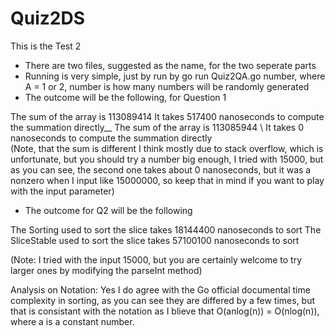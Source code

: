 # Quiz2DS
This is the Test 2
- There are two files, suggested as the name, for the two seperate parts
- Running is very simple, just by run by go run Quiz2QA.go number, where A = 1 or 2, number is how many numbers will be randomly generated
- The outcome will be the following, for Question 1


The sum of the array is 113089414
It takes 517400 nanoseconds to compute the summation directly__
The sum of the array is 113085944                            \\
It takes 0 nanoseconds to compute the summation directly  
(Note, that the sum is different I think mostly due to stack overflow, which is unfortunate, but you should try a number big enough, I tried with 15000, but as you can see, the second one takes about 0 nanoseconds, but it was a nonzero when I input like 15000000, so keep that in mind if you want to play with the input parameter)

- The outcome for Q2 will be the following

The Sorting used to sort the slice takes 18144400 nanoseconds to sort
The SliceStable used to sort the slice takes 57100100 nanoseconds to sort

(Note: I tried with the input 15000, but you are certainly welcome to try larger ones by modifying the parseInt method)

Analysis on Notation:
Yes I do agree with the Go official documental time complexity in sorting, as you can see they are differed by a few times, but that is consistant with the notation as  I blieve that O(anlog(n)) = O(nlog(n)), where a is a constant number.
